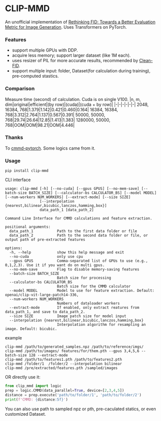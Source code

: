 # CLIP-MMD
An unofficial implementation of [Rethinking FID: Towards a Better Evaluation Metric for Image Generation](https://arxiv.org/abs/2401.09603). Uses Transformers on PyTorch.

### Features
- support multiple GPUs with DDP.
- acquire less memory; support larger dataset (like 1M each).
- uses resizer of PIL for more accurate results, recommended by [Clean-FID](https://github.com/GaParmar/clean-fid).
- support multiple input: folder, Dataset(for calculation during training), pre-computed stastics.


### Comparison
Measure time (second) of calculation. Cuda is on single V100.
|n, m, dim|original|efficient|(by row)|(cuda)|(cuda + by row)|
|-|-|-|-|-|-|
2048, 16384, 768|1.379|1.142|0.421|0.460|0.164|
16384, 16384, 768|3.312|2.764|1.137|0.567|0.391|
50000, 50000, 768|29.74|26.64|12.85|1.413|1.383|
1280000, 50000, 768|OOM|OOM|98.21|OOM|4.446|

### Thanks
To [cmmd-pytorch](https://github.com/sayakpaul/cmmd-pytorch). Some logics came from it.


### Usage
```
pip install clip-mmd
```

CLI interface
```
usage: clip-mmd [-h] [--no-cuda] [--gpus GPUS] [--no-mem-save] [--batch-size BATCH_SIZE] [--calculator-bs CALCULATOR_BS] [--model MODEL] [--num-workers NUM_WORKERS] [--extract-mode] [--size SIZE]
                [--interpolation {nearest,bilinear,bicubic,lanczos,hamming,box}]
                data_path_1 [data_path_2]

Command Line Interface for CMMD calculations and feature extraction.

positional arguments:
  data_path_1           Path to the first data folder or file
  data_path_2           Path to the second data folder or file, or output path of pre-extracted features

options:
  -h, --help            show this help message and exit
  --no-cuda             only use cpu
  --gpus GPUS           Comma-separated list of GPUs to use (e.g., 0,1,2,3). Use it if you want do on multi gpus.
  --no-mem-save         Flag to disable memory-saving features
  --batch-size BATCH_SIZE
                        Batch size for processing
  --calculator-bs CALCULATOR_BS
                        Batch size for the CMMD calculator
  --model MODEL         Model to use for feature extraction. Default: openai/clip-vit-large-patch14-336,
  --num-workers NUM_WORKERS
                        Numbers of dataloader workers
  --extract-mode        If enabled, only extract reatures from data_path_1, and save to data_path_2.
  --size SIZE           Image patch size for model input
  --interpolation {nearest,bilinear,bicubic,lanczos,hamming,box}
                        Interpolation algorithm for resampling an image. Default: bicubic.

```

example
```
clip-mmd /path/to/generated_samples.npz /path/to/reference/imgs/
clip-mmd /path/to/images/ features/for/them.pth --gpus 3,4,5,6 --batch-size 128 --extract-mode
clip-mmd /path/to/features1.pth /path/to/features2.pth
clip-mmd /folder/1  /folder/2 --interpolation bilinear
clip-mmd /pre/extracted/features.pth /sampled/images 
```

OR directly use it:

```python
from clip_mmd import logic
prep = logic.CMMD(data_parallel=True, device=[2,3,4,5])
distance = prep.execute('path/to/folder/1', 'path/to/folder/2')
print(f'CMMD: {distance:5f}')
```
You can also use path to sampled npz or pth, pre-caculated statics, or even customized Dataset.